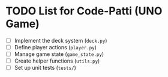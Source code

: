 # TODO List for Code-Patti (UNO Game)
- [ ] Implement the deck system (`deck.py`)
- [ ] Define player actions (`player.py`)
- [ ] Manage game state (`game_state.py`)
- [ ] Create helper functions (`utils.py`)
- [ ] Set up unit tests (`tests/`)